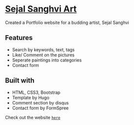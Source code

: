 # [Sejal Sanghvi Art](https://sejal-sanghvi-art.netlify.app/)

Created a Portfolio website for a budding artist, Sejal Sanghvi

## Features

- Search by keywords, text, tags
- Like/ Comment on the pictures
- Seperate paintings into categories
- Contact form

## Built with

- HTML, CSS3, Bootstrap
- Template by Hugo
- Comment section by disqus
- Contact form by FormSpree

Check out the website [`here`](https://sejal-sanghvi-art.netlify.app/)
